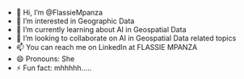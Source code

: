 - 👋 Hi, I’m @FlassieMpanza
- 👀 I’m interested in Geographic Data 
- 🌱 I’m currently learning about AI in Geospatial Data
- 💞️ I’m looking to collaborate on AI in Geospatial Data related topics
- 📫 You can reach me on LinkedIn at FLASSIE MPANZA
- 😄 Pronouns: She
- ⚡ Fun fact: mhhhhh.....

<!---
FlassieMpanza/FlassieMpanza is a ✨ special ✨ repository because its `README.md` (this file) appears on your GitHub profile.
You can click the Preview link to take a look at your changes.
--->
